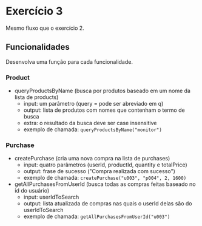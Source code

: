 # Exercício 3
Mesmo fluxo que o exercício 2.<br>

## Funcionalidades
Desenvolva uma função para cada funcionalidade.

### Product
- queryProductsByName (busca por produtos baseado em um nome da lista de products)
    - input: um parâmetro (query = pode ser abreviado em q)
    - output: lista de produtos com nomes que contenham o termo de busca
    - extra: o resultado da busca deve ser case insensitive
    - exemplo de chamada:
        ```queryProductsByName("monitor")```

### Purchase
- createPurchase (cria uma nova compra na lista de purchases)
    - input: quatro parâmetros (userId, productId, quantity e totalPrice)
    - output: frase de sucesso ("Compra realizada com sucesso")
    - exemplo de chamada:
        ```createPurchase("u003", "p004", 2, 1600)```
- getAllPurchasesFromUserId (busca todas as compras feitas baseado no id do usuário)
    - input: userIdToSearch
    - output: lista atualizada de compras nas quais o userId delas são do userIdToSearch
    - exemplo de chamada:
        ```getAllPurchasesFromUserId("u003")```
